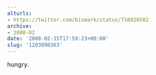 ```yaml
---
alturls:
- https://twitter.com/bismark/status/716926582
archive:
- 2008-02
date: '2008-02-15T17:59:23+00:00'
slug: '1203098363'
---
```


hungry.

